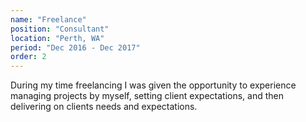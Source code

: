 ```yaml
---
name: "Freelance"
position: "Consultant"
location: "Perth, WA"
period: "Dec 2016 - Dec 2017"
order: 2
---
```


During my time freelancing I was given the opportunity to experience managing projects by myself, setting client expectations, and then delivering on clients needs and expectations.
